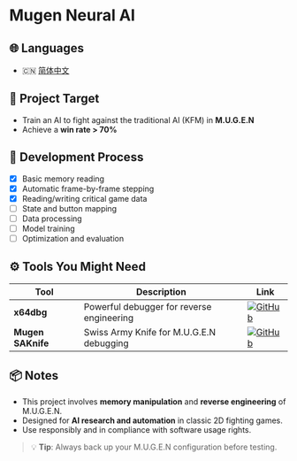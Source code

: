 # Mugen Neural AI

## 🌐 Languages

- 🇨🇳 [简体中文](README.zh-CN.md)

## 🎯 Project Target

- Train an AI to fight against the traditional AI (KFM) in **M.U.G.E.N**
- Achieve a **win rate > 70%**

## 🔄 Development Process

- [x] Basic memory reading
- [x] Automatic frame-by-frame stepping
- [x] Reading/writing critical game data
- [ ] State and button mapping
- [ ] Data processing
- [ ] Model training
- [ ] Optimization and evaluation

## ⚙️ Tools You Might Need

| Tool | Description | Link |
|------|-------------|------|
| **x64dbg** | Powerful debugger for reverse engineering | [![GitHub](https://img.shields.io/badge/GitHub-Repo-blue?logo=github)](https://github.com/x64dbg/x64dbg) |
| **Mugen SAKnife** | Swiss Army Knife for M.U.G.E.N debugging | [![GitHub](https://img.shields.io/badge/GitHub-Repo-blue?logo=github)](https://github.com/ZiddiaMUGEN/SwissArmyKnife) |

## 📦 Notes
- This project involves **memory manipulation** and **reverse engineering** of M.U.G.E.N.
- Designed for **AI research and automation** in classic 2D fighting games.
- Use responsibly and in compliance with software usage rights.

> 💡 **Tip**: Always back up your M.U.G.E.N configuration before testing.